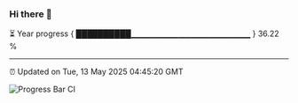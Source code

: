 ### Hi there 👋

⏳ Year progress { ██████████▁▁▁▁▁▁▁▁▁▁▁▁▁▁▁▁▁▁▁▁ } 36.22 %

---

⏰ Updated on Tue, 13 May 2025 04:45:20 GMT

![Progress Bar CI](https://github.com/IshwaranRudhara/GIT-ACTION/workflows/Progress%20Bar%20CI/badge.svg)

